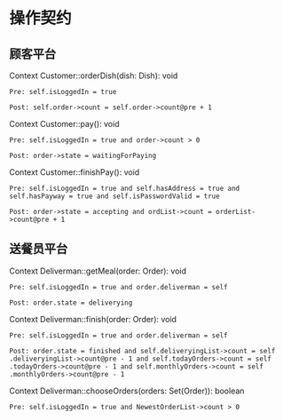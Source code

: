 # 操作契约
## 顾客平台
Context Customer::orderDish(dish: Dish): void

  	Pre: self.isLoggedIn = true
  	
  	Post: self.order->count = self.order->count@pre + 1
	
Context Customer::pay(): void

  	Pre: self.isLoggedIn = true and order->count > 0
  	
  	Post: order->state = waitingForPaying

	
Context Customer::finishPay(): void

  	Pre: self.isLoggedIn = true and self.hasAddress = true and self.hasPayway = true and self.isPasswordValid = true
  	
  	Post: order->state = accepting and ordList->count = orderList->count@pre + 1


## 送餐员平台
Context Deliverman::getMeal(order: Order): void

	Pre: self.isLoggedIn = true and order.deliverman = self

	Post: order.state = deliverying

Context Deliverman::finish(order: Order): void

	Pre: self.isLoggedIn = true and order.deliverman = self

	Post: order.state = finished and self.deliveryingList->count = self
	.deliveryingList->count@pre - 1 and self.todayOrders->count = self
	.todayOrders->count@pre - 1 and self.monthlyOrders->count = self
	.monthlyOrders->count@pre - 1

Context Deliverman::chooseOrders(orders: Set(Order)): boolean

	Pre: self.isLoggedIn = true and NewestOrderList->count > 0

